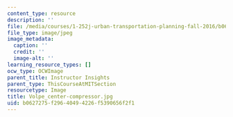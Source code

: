 ```yaml
---
content_type: resource
description: ''
file: /media/courses/1-252j-urban-transportation-planning-fall-2016/b0627275f29640494226f5390656f2f1_Volpe_center-compressor.jpg
file_type: image/jpeg
image_metadata:
  caption: ''
  credit: ''
  image-alt: ''
learning_resource_types: []
ocw_type: OCWImage
parent_title: Instructor Insights
parent_type: ThisCourseAtMITSection
resourcetype: Image
title: Volpe_center-compressor.jpg
uid: b0627275-f296-4049-4226-f5390656f2f1
---
```

